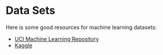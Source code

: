 # Data Sets

Here is some good resources for machine learning datasets:

- [UCI Machine Learning Repository](https://archive.ics.uci.edu/ml/datasets/Sentiment+Labelled+Sentences)
- [Kaggle](https://www.kaggle.com/datasets)